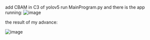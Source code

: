 add CBAM in C3 of yolov5
run MainProgram.py
and there is the app running: 
![image](https://github.com/user-attachments/assets/de03b366-61a0-4cf8-9a84-21e2d1d091f2)

the result of my advance:

![image](https://github.com/user-attachments/assets/bd373a2a-0666-4ec9-b27b-be0aa3fee30b)

